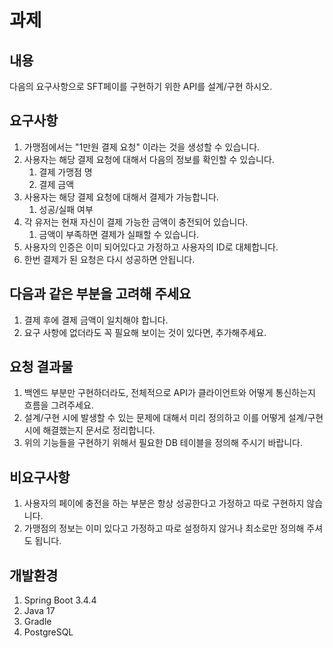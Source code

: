 # 과제

## 내용
다음의 요구사항으로 SFT페이를 구현하기 위한 API를 설계/구현 하시오.

## 요구사항
1. 가맹점에서는 "1만원 결제 요청" 이라는 것을 생성할 수 있습니다.
2. 사용자는 해당 결제 요청에 대해서 다음의 정보를 확인할 수 있습니다.
   1. 결제 가맹점 명
   2. 결제 금액
3. 사용자는 해당 결제 요청에 대해서 결제가 가능합니다.
   1. 성공/실패 여부
4. 각 유저는 현재 자신이 결제 가능한 금액이 충전되어 있습니다.
   1. 금액이 부족하면 결제가 실패할 수 있습니다.
5. 사용자의 인증은 이미 되어있다고 가정하고 사용자의 ID로 대체합니다.
6. 한번 결제가 된 요청은 다시 성공하면 안됩니다.

## 다음과 같은 부분을 고려해 주세요
1. 결제 후에 결제 금액이 일치해야 합니다.
2. 요구 사항에 없더라도 꼭 필요해 보이는 것이 있다면, 추가해주세요.

## 요청 결과물
1. 백엔드 부분만 구현하더라도, 전체적으로 API가 클라이언트와 어떻게 통신하는지 흐름을 그려주세요.
2. 설계/구현 시에 발생할 수 있는 문제에 대해서 미리 정의하고 이를 어떻게 설계/구현 시에 해결했는지 문서로 정리합니다.
3. 위의 기능들을 구현하기 위해서 필요한 DB 테이블을 정의해 주시기 바랍니다.

## 비요구사항
1. 사용자의 페이에 충전을 하는 부분은 항상 성공한다고 가정하고 따로 구현하지 않습니다.
2. 가맹점의 정보는 이미 있다고 가정하고 따로 설정하지 않거나 최소로만 정의해 주셔도 됩니다.

## 개발환경
1. Spring Boot 3.4.4
2. Java 17
3. Gradle
4. PostgreSQL